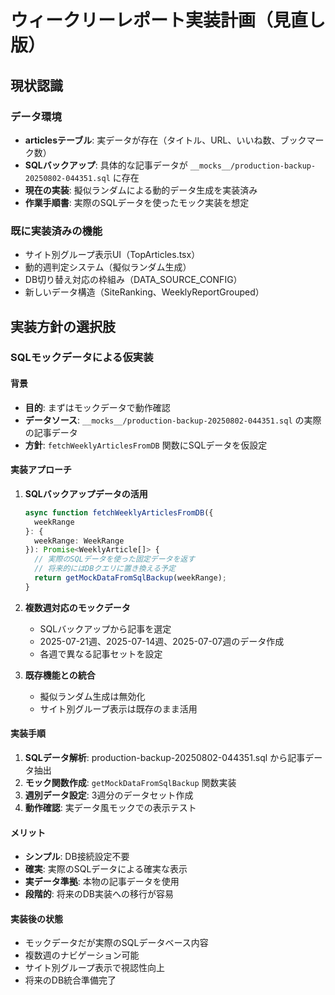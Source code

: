 # ウィークリーレポート実装計画（見直し版）

## 現状認識

### データ環境
- **articlesテーブル**: 実データが存在（タイトル、URL、いいね数、ブックマーク数）
- **SQLバックアップ**: 具体的な記事データが `__mocks__/production-backup-20250802-044351.sql` に存在
- **現在の実装**: 擬似ランダムによる動的データ生成を実装済み
- **作業手順書**: 実際のSQLデータを使ったモック実装を想定

### 既に実装済みの機能
- サイト別グループ表示UI（TopArticles.tsx）
- 動的週判定システム（擬似ランダム生成）
- DB切り替え対応の枠組み（DATA_SOURCE_CONFIG）
- 新しいデータ構造（SiteRanking、WeeklyReportGrouped）

## 実装方針の選択肢

### SQLモックデータによる仮実装

#### 背景
- **目的**: まずはモックデータで動作確認
- **データソース**: `__mocks__/production-backup-20250802-044351.sql` の実際の記事データ
- **方針**: `fetchWeeklyArticlesFromDB` 関数にSQLデータを仮設定

#### 実装アプローチ
1. **SQLバックアップデータの活用**
   ```typescript
   async function fetchWeeklyArticlesFromDB({ 
     weekRange 
   }: { 
     weekRange: WeekRange 
   }): Promise<WeeklyArticle[]> {
     // 実際のSQLデータを使った固定データを返す
     // 将来的にはDBクエリに置き換える予定
     return getMockDataFromSqlBackup(weekRange);
   }
   ```

2. **複数週対応のモックデータ**
   - SQLバックアップから記事を選定
   - 2025-07-21週、2025-07-14週、2025-07-07週のデータ作成
   - 各週で異なる記事セットを設定

3. **既存機能との統合**
   - 擬似ランダム生成は無効化
   - サイト別グループ表示は既存のまま活用

#### 実装手順
1. **SQLデータ解析**: production-backup-20250802-044351.sql から記事データ抽出
2. **モック関数作成**: `getMockDataFromSqlBackup` 関数実装
3. **週別データ設定**: 3週分のデータセット作成
4. **動作確認**: 実データ風モックでの表示テスト

#### メリット
- **シンプル**: DB接続設定不要
- **確実**: 実際のSQLデータによる確実な表示
- **実データ準拠**: 本物の記事データを使用
- **段階的**: 将来のDB実装への移行が容易

#### 実装後の状態
- モックデータだが実際のSQLデータベース内容
- 複数週のナビゲーション可能
- サイト別グループ表示で視認性向上
- 将来のDB統合準備完了